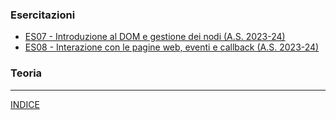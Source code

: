 ### Esercitazioni
- [ES07 - Introduzione al DOM e gestione dei nodi (A.S. 2023-24)](<>)
- [ES08 - Interazione con le pagine web, eventi e callback (A.S. 2023-24)](<>)

### Teoria

--- 
[INDICE](../README.md) 